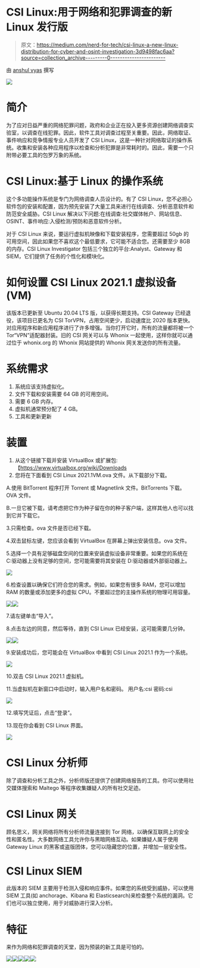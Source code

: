 # CSI Linux:用于网络和犯罪调查的新 Linux 发行版

> 原文：<https://medium.com/nerd-for-tech/csi-linux-a-new-linux-distribution-for-cyber-and-osint-investigation-3d9498fac6aa?source=collection_archive---------0----------------------->

由 [anshul vyas](https://www.instagram.com/_ansh_vyas/) 撰写

![](img/fb0299caeea7ca0930d9fb32ba6c1715.png)

# **简介**

为了应对日益严重的网络犯罪问题，政府和企业正在投入更多资源创建网络调查实验室，以调查在线犯罪。因此，软件工具对调查过程至关重要。因此，网络取证、事件响应和竞争情报专业人员开发了 CSI Linux，这是一种针对网络取证的操作系统。收集和安装各种应用程序以检查和分析犯罪是非常耗时的。因此，需要一个只附带必要工具的包罗万象的系统。

# CSI Linux:基于 Linux 的操作系统

这个多功能操作系统是专门为网络调查人员设计的。有了 CSI Linux，您不必担心软件包的安装和配置，因为预先安装了大量工具来进行在线调查、分析恶意软件和防范安全威胁。CSI Linux 解决以下问题:在线调查:社交媒体帐户、网站信息、OSINT、事件响应:入侵检测/预防和恶意软件分析。

对于 CSI Linux 来说，要运行虚拟机映像和下载安装程序，您需要超过 50gb 的可用空间，因此如果您不喜欢这个最低要求，它可能不适合您。还需要至少 8GB 的内存。CSI Linux Investigator 包括三个独立的平台:Analyst、Gateway 和 SIEM，它们提供了任务的个性化和模块化。

# 如何设置 CSI Linux 2021.1 虚拟设备(VM)

该版本已更新至 Ubuntu 20.04 LTS 版，以获得长期支持。CSI Gateway 已经退役，该项目已更名为 CSI TorVPN，占用空间更少，启动速度比 2020 版本更快。对应用程序和新应用程序进行了许多增强。当你打开它时，所有的流量都将被一个 Tor“VPN”适配器封装。旧的 CSI 网关可以与 Whonix 一起使用，这样你就可以通过位于 whonix.org 的 Whonix 网站提供的 Whonix 网关发送你的所有流量。

# 系统需求

1.  系统应该支持虚拟化。
2.  文件下载和安装需要 64 GB 的可用空间。
3.  需要 6 GB 内存。
4.  虚拟机通常预分配了 4 GB。
5.  工具和更新更新

# 装置

1.  从这个链接下载并安装 VirtualBox 或扩展包:【https://www.virtualbox.org/wiki/Downloads 
2.  您将在下面看到 CSI Linux 2021.1VM.ova 文件。从下载部分下载。

A.使用 BitTorrent 程序打开 Torrent 或 Magnetlink 文件。BitTorrents 下载。OVA 文件。

B.一旦它被下载，请考虑把它作为种子留在你的种子客户端，这样其他人也可以找到它并下载它。

3.只需检查。ova 文件是否已经下载。

4.双击鼠标左键，您应该会看到 VirtualBox 在屏幕上弹出安装信息。ova 文件。

5.选择一个具有足够磁盘空间的位置来安装虚拟设备非常重要。如果您的系统在 C:驱动器上没有足够的空间，您可能需要将其安装在 D:驱动器或外部驱动器上。

![](img/e9c06a8eba0283b22ceb0a6907ced851.png)

6.检查设置以确保它们符合您的需求。例如，如果您有很多 RAM，您可以增加 RAM 的数量或添加更多的虚拟 CPU。不要超过您的主操作系统的物理可用容量。

![](img/d42fef9e5f1be087b33be78e43b0ab11.png)![](img/f34e9e3b18f26ba9ff5b7cea64958142.png)

7.请左键单击“导入”。

8.点击左边的同意，然后等待，直到 CSI Linux 已经安装，这可能需要几分钟。

![](img/bcaa438d6ccfdf502eb09b43d8c164b4.png)![](img/6fd10bee8560faccdc5551a27e732c3f.png)

9.安装成功后，您可能会在 VirtualBox 中看到 CSI Linux 2021.1 作为一个系统。

![](img/8e9358cbbbaa2fcb8fdf642402b5435a.png)

10.双击 CSI Linux 2021.1 虚拟机。

11.当虚拟机在新窗口中启动时，输入用户名和密码。
用户名:csi
密码:csi

![](img/4e6b7d12c02f0c7351de4d197b2c9981.png)

12.填写凭证后，点击“登录”。

13.现在你会看到 CSI Linux 界面。

![](img/0013be5f1a87f6a2d26c61c93b308cb4.png)

# CSI Linux 分析师

除了调查和分析工具之外，分析师版还提供了创建网络报告的工具。你可以使用社交媒体搜索和 Maltego 等程序收集嫌疑人的所有社交足迹。

# CSI Linux 网关

顾名思义，网关网络将所有分析师流量连接到 Tor 网络，以确保互联网上的安全性和匿名性。大多数网络工具允许你与黑暗网络互动。如果嫌疑人属于使用 Gateway Linux 的黑客或盗版团体，您可以隐藏您的位置，并增加一层安全性。

# CSI Linux SIEM

此版本的 SIEM 主要用于检测入侵和响应事件。如果您的系统受到威胁，可以使用 SIEM 工具(如 anchorage、Kibana 和 Elasticsearch)来检查整个系统的漏洞。它们也可以独立使用，用于对威胁进行深入分析。

# 特征

来作为网络和犯罪调查的天堂，因为预装的新工具是可怕的。

![](img/1d5e270ff429b8cabd235f4a0267611e.png)![](img/1c595865a3d925b1b86281cddf656df9.png)![](img/424f2aeda578b0bb2e242596fc743267.png)![](img/701302fbe1400bc86c699aedf667fb90.png)![](img/95096719658417b931fc727b69aa96d9.png)